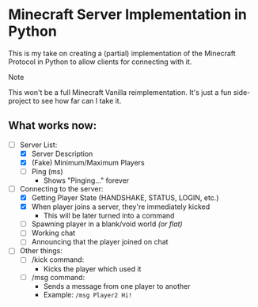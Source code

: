 # Minecraft Server Implementation in Python
This is my take on creating a (partial) implementation of the Minecraft Protocol in Python to allow clients for connecting with it.

> [!NOTE]
> This won't be a full Minecraft Vanilla reimplementation. It's just a fun side-project to see how far can I take it.

## What works now:
- [ ] Server List:
  - [x] Server Description
  - [x] (Fake) Minimum/Maximum Players
  - [ ] Ping (ms)
    - Shows "Pinging..." forever
- [ ] Connecting to the server:
  - [x] Getting Player State (HANDSHAKE, STATUS, LOGIN, etc.)
  - [x] When player joins a server, they're immediately kicked
    - This will be later turned into a command
  - [ ] Spawning player in a blank/void world _(or flat)_
  - [ ] Working chat
  - [ ] Announcing that the player joined on chat
- [ ] Other things:
  - [ ] /kick command:
    - Kicks the player which used it
  - [ ] /msg command:
    - Sends a message from one player to another
    - Example: `/msg Player2 Hi!`